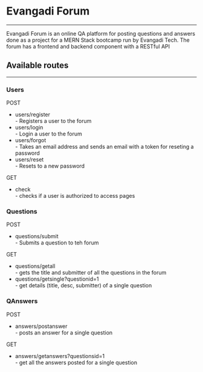 <h1>Evangadi Forum</h1><hr>

Evangadi Forum is an online QA platform for posting questions and answers done as a project for a MERN Stack bootcamp run by Evangadi Tech. 
The forum has a frontend and backend component with a RESTful API 

<h2>Available routes</h2><hr>

<h3>Users</h3>

POST
<ul>
  <li>users/register</li> - Registers a user to the forum
  <li>users/login</li>  - Login a user to the forum
  <li>users/forgot</li> - Takes an email address and sends an email with a token for reseting a password
  <li>users/reset</li> - Resets to a new password
</ul>

GET
<ul>
  <li>check</li> - checks if a user is authorized to access pages
</ul>

<h3>Questions</h3>

POST
<ul>
  <li>questions/submit</li>  - Submits a question to teh forum
</ul>

GET
<ul>
  <li>questions/getall</li>  - gets the title and submitter of all the questions in the forum
  <li>questions/getsingle?questionid=1</li> - get details (title, desc, submitter) of a single question 
</ul>

<h3>QAnswers</h3>

POST
<ul>
  <li>answers/postanswer</li> - posts an answer for a single question
</ul>

GET
<ul>
  <li>answers/getanswers?questionsid=1</li> -  get all the answers posted for a single question 
</ul>
